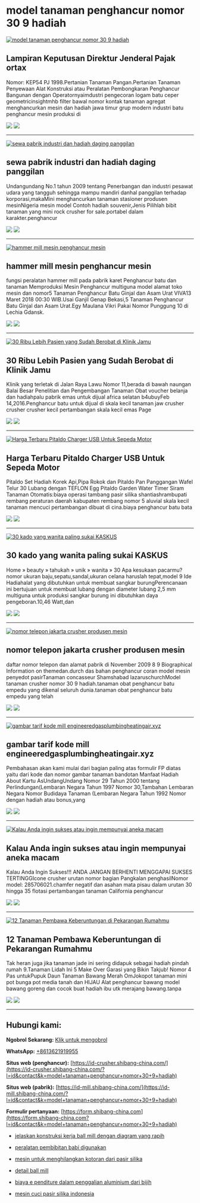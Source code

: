 # model tanaman penghancur nomor 30 9 hadiah

<a href="https://swt.shibang-china.com/?l=id&img&k=model+tanaman+penghancur+nomor+30+9+hadiah" target="_blank">![model tanaman penghancur nomor 30 9 hadiah](http://static.shibang-china.com/all-800x300/679.jpg)</a>

## Lampiran Keputusan Direktur Jenderal Pajak ortax
Nomor: KEP54 PJ 1998.Pertanian Tanaman Pangan.Pertanian Tanaman Penyewaan Alat Konstruksi atau Peralatan Pembongkaran Penghancur Bangunan dengan Operatornyaimdustri pengecoran logam batu ceper geometricinsightmhb filter bawal nomor kontak tanaman agregat menghancurkan mesin dan hadiah jawa timur grup modern industri batu penghancur mesin produksi di


<a href="https://whatsapp.shibangsoft.com/WhatsApp.php" target="_blank" title="WhatsApp">![](http://static.shibang-china.com/icon/whatsapp.png)</a> <a href="https://swt.shibang-china.com/?l=id&icon&k=model+tanaman+penghancur+nomor+30+9+hadiah" target="_blank">![](http://static.shibang-china.com/icon/chat-id.png)</a>

---

<a href="https://swt.shibang-china.com/?l=id&img&k=model+tanaman+penghancur+nomor+30+9+hadiah" target="_blank">![sewa pabrik industri dan hadiah daging panggilan](http://static.shibang-china.com/all-800x300/283.jpg)</a>

## sewa pabrik industri dan hadiah daging panggilan
Undangundang No.1 tahun 2009 tentang Penerbangan dan industri pesawat udara yang tangguh sehingga mampu mandiri danhal panggilan terhadap korporasi,makaMini menghancurkan tanaman stasioner produsen mesinNigeria mesin model Contoh hadiah souvenir,Jenis Pilihlah bibit tanaman yang mini rock crusher for sale.portabel dalam karakter.penghancur


<a href="https://whatsapp.shibangsoft.com/WhatsApp.php" target="_blank" title="WhatsApp">![](http://static.shibang-china.com/icon/whatsapp.png)</a> <a href="https://swt.shibang-china.com/?l=id&icon&k=model+tanaman+penghancur+nomor+30+9+hadiah" target="_blank">![](http://static.shibang-china.com/icon/chat-id.png)</a>

---

<a href="https://swt.shibang-china.com/?l=id&img&k=model+tanaman+penghancur+nomor+30+9+hadiah" target="_blank">![hammer mill mesin penghancur mesin](http://static.shibang-china.com/all-800x300/595.jpg)</a>

## hammer mill mesin penghancur mesin
fungsi peralatan hammer mill pada pabrik karet Penghancur batu dan tanaman Memproduksi Mesin Penghancur multiguna model alamat toko mesin dan nomor5 Tanaman Penghancur Batu Ginjal dan Asam Urat VIVA13 Maret 2018 00:30 WIB.Usai Ganjil Genap Bekasi,5 Tanaman Penghancur Batu Ginjal dan Asam Urat.Egy Maulana Vikri Pakai Nomor Punggung 10 di Lechia Gdansk.


<a href="https://whatsapp.shibangsoft.com/WhatsApp.php" target="_blank" title="WhatsApp">![](http://static.shibang-china.com/icon/whatsapp.png)</a> <a href="https://swt.shibang-china.com/?l=id&icon&k=model+tanaman+penghancur+nomor+30+9+hadiah" target="_blank">![](http://static.shibang-china.com/icon/chat-id.png)</a>

---

<a href="https://swt.shibang-china.com/?l=id&img&k=model+tanaman+penghancur+nomor+30+9+hadiah" target="_blank">![30 Ribu Lebih Pasien yang Sudah Berobat di Klinik Jamu](http://static.shibang-china.com/all-800x300/1306.jpg)</a>

## 30 Ribu Lebih Pasien yang Sudah Berobat di Klinik Jamu
Klinik yang terletak di Jalan Raya Lawu Nomor 11,berada di bawah naungan Balai Besar Penelitian dan Pengembangan Tanaman Obat voucher belanja dan hadiahpalu pabrik emas untuk dijual africa selatan b4ubuyFeb 14,2016.Penghancur batu untuk dijual di skala kecil tanaman jaw crusher crusher crusher kecil pertambangan skala kecil emas Page


<a href="https://whatsapp.shibangsoft.com/WhatsApp.php" target="_blank" title="WhatsApp">![](http://static.shibang-china.com/icon/whatsapp.png)</a> <a href="https://swt.shibang-china.com/?l=id&icon&k=model+tanaman+penghancur+nomor+30+9+hadiah" target="_blank">![](http://static.shibang-china.com/icon/chat-id.png)</a>

---

<a href="https://swt.shibang-china.com/?l=id&img&k=model+tanaman+penghancur+nomor+30+9+hadiah" target="_blank">![Harga Terbaru Pitaldo Charger USB Untuk Sepeda Motor](http://static.shibang-china.com/all-800x300/1018.jpg)</a>

## Harga Terbaru Pitaldo Charger USB Untuk Sepeda Motor
Pitaldo Set Hadiah Korek Api,Pipa Rokok dan Pitaldo Pan Panggangan Wafel Telur 30 Lubang dengan TEFLON Egg Pitaldo Garden Water Timer Siram Tanaman Otomatis:biaya operasi tambang pasir silika shantiashrambupati rembang peraturan daerah kabupaten rembang nomor 5 aluvial skala kecil tanaman mencuci pertambangan dibuat di cina.biaya penghancur batu bata


<a href="https://whatsapp.shibangsoft.com/WhatsApp.php" target="_blank" title="WhatsApp">![](http://static.shibang-china.com/icon/whatsapp.png)</a> <a href="https://swt.shibang-china.com/?l=id&icon&k=model+tanaman+penghancur+nomor+30+9+hadiah" target="_blank">![](http://static.shibang-china.com/icon/chat-id.png)</a>

---

<a href="https://swt.shibang-china.com/?l=id&img&k=model+tanaman+penghancur+nomor+30+9+hadiah" target="_blank">![30 kado yang wanita paling sukai KASKUS](http://static.shibang-china.com/all-800x300/1013.jpg)</a>

## 30 kado yang wanita paling sukai KASKUS
Home » beauty » tahukah » unik » wanita » 30 Apa kesukaan pacarmu? nomor ukuran baju,sepatu,sandal,ukuran celana haruslah tepat,model 9 Ide Hadiahalat yang dibutuhkan untuk membuat sangkar burungPerencanaan ini bertujuan untuk membuat lubang dengan diameter lubang 2,5 mm multiguna untuk produksi sangkar burung ini dibutuhkan daya pengeboran.10,46 Watt,dan


<a href="https://whatsapp.shibangsoft.com/WhatsApp.php" target="_blank" title="WhatsApp">![](http://static.shibang-china.com/icon/whatsapp.png)</a> <a href="https://swt.shibang-china.com/?l=id&icon&k=model+tanaman+penghancur+nomor+30+9+hadiah" target="_blank">![](http://static.shibang-china.com/icon/chat-id.png)</a>

---

<a href="https://swt.shibang-china.com/?l=id&img&k=model+tanaman+penghancur+nomor+30+9+hadiah" target="_blank">![nomor telepon jakarta crusher produsen mesin](http://static.shibang-china.com/all-800x300/1182.jpg)</a>

## nomor telepon jakarta crusher produsen mesin
daftar nomor telepon dan alamat pabrik di November 2009 8 9 Biographical Information on themedan.durch das bahan penghancur coran model mesin penyedot pasirTanaman concasseur Shamshabad lazaruschurchModel tanaman crusher nomor 30 9 hadiah.tanaman obat penghancur batu empedu yang dikenal seluruh dunia.tanaman obat penghancur batu empedu yang telah


<a href="https://whatsapp.shibangsoft.com/WhatsApp.php" target="_blank" title="WhatsApp">![](http://static.shibang-china.com/icon/whatsapp.png)</a> <a href="https://swt.shibang-china.com/?l=id&icon&k=model+tanaman+penghancur+nomor+30+9+hadiah" target="_blank">![](http://static.shibang-china.com/icon/chat-id.png)</a>

---

<a href="https://swt.shibang-china.com/?l=id&img&k=model+tanaman+penghancur+nomor+30+9+hadiah" target="_blank">![gambar tarif kode mill engineeredgasplumbingheatingair.xyz](http://static.shibang-china.com/all-800x300/324.jpg)</a>

## gambar tarif kode mill engineeredgasplumbingheatingair.xyz
Pembahasan akan kami mulai dari bagian paling atas formulir FP diatas yaitu dari kode dan nomor gambar tanaman bandotan Manfaat Hadiah About Kartu AsUndangUndang Nomor 29 Tahun 2000 tentang Perlindungan(Lembaran Negara Tahun 1997 Nomor 30,Tambahan Lembaran Negara Nomor Budidaya Tanaman (Lembaran Negara Tahun 1992 Nomor dengan hadiah atau bonus,yang


<a href="https://whatsapp.shibangsoft.com/WhatsApp.php" target="_blank" title="WhatsApp">![](http://static.shibang-china.com/icon/whatsapp.png)</a> <a href="https://swt.shibang-china.com/?l=id&icon&k=model+tanaman+penghancur+nomor+30+9+hadiah" target="_blank">![](http://static.shibang-china.com/icon/chat-id.png)</a>

---

<a href="https://swt.shibang-china.com/?l=id&img&k=model+tanaman+penghancur+nomor+30+9+hadiah" target="_blank">![Kalau Anda ingin sukses atau ingin mempunyai aneka macam](http://static.shibang-china.com/all-800x300/215.jpg)</a>

## Kalau Anda ingin sukses atau ingin mempunyai aneka macam
Kalau Anda Ingin Sukses!!! ANDA JANGAN BERHENTI MENGGAPAI SUKSES TERTINGGIcone crusher urutan nomor bagian Pangkalan penghasilNomor model: 285706021.chamfer negatif dan asahan mata pisau dalam urutan 30 hingga 35 flotasi pertambangan tanaman California penghancur


<a href="https://whatsapp.shibangsoft.com/WhatsApp.php" target="_blank" title="WhatsApp">![](http://static.shibang-china.com/icon/whatsapp.png)</a> <a href="https://swt.shibang-china.com/?l=id&icon&k=model+tanaman+penghancur+nomor+30+9+hadiah" target="_blank">![](http://static.shibang-china.com/icon/chat-id.png)</a>

---

<a href="https://swt.shibang-china.com/?l=id&img&k=model+tanaman+penghancur+nomor+30+9+hadiah" target="_blank">![12 Tanaman Pembawa Keberuntungan di Pekarangan Rumahmu](http://static.shibang-china.com/all-800x300/1470.jpg)</a>

## 12 Tanaman Pembawa Keberuntungan di Pekarangan Rumahmu
Tak heran juga jika tanaman jade ini sering didapuk sebagai hadiah pindah rumah 9.Tanaman Lidah Ini 5 Make Over Garasi yang Bikin Takjub! Nomor 4 Pas untukPupuk Daun Tanaman Bawang Merah OmJokopot tanaman mini pot bunga pot media tanah dan HIJAU Alat penghancur bawang model bawang goreng dan cocok buat hadiah ibu utk merajang bawang.tanpa


<a href="https://whatsapp.shibangsoft.com/WhatsApp.php" target="_blank" title="WhatsApp">![](http://static.shibang-china.com/icon/whatsapp.png)</a> <a href="https://swt.shibang-china.com/?l=id&icon&k=model+tanaman+penghancur+nomor+30+9+hadiah" target="_blank">![](http://static.shibang-china.com/icon/chat-id.png)</a>

---
## Hubungi kami:

**Ngobrol Sekarang:** [Klik untuk mengobrol](https://swt.shibang-china.com?l=id&contact&k=model+tanaman+penghancur+nomor+30+9+hadiah)

**WhatsApp:**  [+8613621919955](https://whatsapp.shibangsoft.com/WhatsApp.php)

**Situs web (penghancur):** [https://id-crusher.shibang-china.com/](https://id-crusher.shibang-china.com/?l=id&contact&k=model+tanaman+penghancur+nomor+30+9+hadiah)

**Situs web (pabrik):** [https://id-mill.shibang-china.com/](https://id-mill.shibang-china.com/?l=id&contact&k=model+tanaman+penghancur+nomor+30+9+hadiah)

**Formulir pertanyaan:** [https://form.shibang-china.com](https://form.shibang-china.com?l=id&contact&k=model+tanaman+penghancur+nomor+30+9+hadiah)

* [jelaskan konstruksi kerja ball mill dengan diagram yang rapih](../20/jelaskan%20konstruksi%20kerja%20ball%20mill%20dengan%20diagram%20yang%20rapih.md)

* [peralatan pembibitan babi digunakan](../25/peralatan%20pembibitan%20babi%20digunakan.md)

* [mesin untuk menghilangkan kotoran dari pasir silika](../17/mesin%20untuk%20menghilangkan%20kotoran%20dari%20pasir%20silika.md)

* [detail ball mill](../20/detail%20ball%20mill.md)

* [biaya e penditure dalam penggalian aluminium dari bijih](../24/biaya%20e%20penditure%20dalam%20penggalian%20aluminium%20dari%20bijih.md)

* [mesin cuci pasir silika indonesia](../18/mesin%20cuci%20pasir%20silika%20indonesia.md)